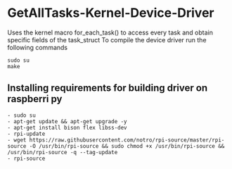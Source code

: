 # GetAllTasks-Kernel-Device-Driver
Uses the kernel macro for_each_task() to access every task and obtain specific fields of the task_struct
To compile the device driver run the following commands
```
sudo su
make
```

## Installing requirements for building driver on raspberri py
```
- sudo su
- apt-get update && apt-get upgrade -y
- apt-get install bison flex libss-dev
- rpi-update
- wget https://raw.githubusercontent.com/notro/rpi-source/master/rpi-source -O /usr/bin/rpi-source && sudo chmod +x /usr/bin/rpi-source && /usr/bin/rpi-source -q --tag-update
- rpi-source
```
